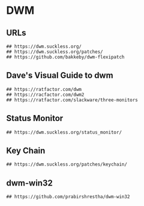 DWM
===

## URLs

    ## https://dwm.suckless.org/
    ## https://dwm.suckless.org/patches/
    ## https://github.com/bakkeby/dwm-flexipatch

## Dave's Visual Guide to dwm

    ## https://ratfactor.com/dwm
    ## https://racfactor.com/dwm2
    ## https://ratfactor.com/slackware/three-monitors

## Status Monitor

    ## https://dwm.suckless.org/status_monitor/

## Key Chain

    ## https://dwm.suckless.org/patches/keychain/

## dwm-win32

    ## https://github.com/prabirshrestha/dwm-win32
